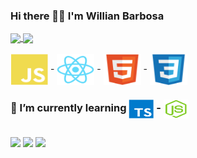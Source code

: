 ### Hi there 👋🏾 I'm Willian Barbosa

<div>
  <a href="https://github.com/WillBarbo">
    <img height=200 align="center" src="https://github-readme-stats.vercel.app/api?username=WillBarbo&rank_icon=github&card_width=300show_icons=true&theme=radical" />
  </a>
  <a href="https://github.com/WillBarbo">
    <img height=200 align="center" src="https://github-readme-stats.vercel.app/api/top-langs?username=WillBarbo&layout=compact&langs_count=8&card_width=250&theme=radical" />
  </a>
</div>

<div style="display: inline_block"><br>
  <img align="center" alt="JavaScript" height="50" width="60" src="https://raw.githubusercontent.com/devicons/devicon/master/icons/javascript/javascript-plain.svg">
  <a>-</a>
  <img align="center" alt="React" height="50" width="60" src="https://raw.githubusercontent.com/devicons/devicon/master/icons/react/react-original.svg">
  <a>-</a>
  <img align="center" alt="HTML" height="50" width="60" src="https://raw.githubusercontent.com/devicons/devicon/master/icons/html5/html5-original.svg">
  <a>-</a>
  <img align="center" alt="CSS" height="50" width="60" src="https://raw.githubusercontent.com/devicons/devicon/master/icons/css3/css3-original.svg">
</div>

### 🌱 I’m currently learning <img align="center" alt="TypeScript" height="30" width="40" src="https://raw.githubusercontent.com/devicons/devicon/master/icons/typescript/typescript-plain.svg"> <a>-</a> <img align="center" alt="TypeScript" height="30" width="40" src="https://raw.githubusercontent.com/devicons/devicon/master/icons/nodejs/nodejs-original.svg">

  ##
 
<div> 
  <a href="https://instagram.com/willbsilva_" target="_blank"><img src="https://img.shields.io/badge/-Instagram-%23E4405F?style=for-the-badge&logo=instagram&logoColor=white" target="_blank"></a> 
  <a href = "mailto:willianbsilva96@gmail.com"><img src="https://img.shields.io/badge/-Gmail-%23333?style=for-the-badge&logo=gmail&logoColor=white" target="_blank"></a>
  <a href="https://www.linkedin.com/in/willian-barbosa-82263b134" target="_blank"><img src="https://img.shields.io/badge/-LinkedIn-%230077B5?style=for-the-badge&logo=linkedin&logoColor=white" target="_blank"></a> 
  
</div>


